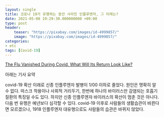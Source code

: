 ```yaml
---
layout: single
title: 코로나 19가 유행하는 동안 사라진 인플루엔자, 그 미래는?
date: 2021-05-08 19:29:30.000000000 +09:00
type: post
header:
    teaser: "https://pixabay.com/images/id-4999857/"
    image: "https://pixabay.com/images/id-4999857/"
categories:
- etc
tags: [Covid-19]
---
```


[The Flu Vanished During Covid. What Will Its Return Look Like?](https://www.nytimes.com/interactive/2021/04/22/science/flu-season-coronavirus-pandemic.html?campaign_id=34&emc=edit_sc_20210427&instance_id=29794&nl=science-times&regi_id=74224344&segment_id=56588&te=1&user_id=7ea075ab01b299bb8ea82e804d3eb903)

아래는 기사 요약

covid-19 확산 이래로 신종 인플루엔자 발병이 1/00 이하로 줄었다. 원인은 명확히 알 수 없다. 마스크 착용이나 사회적 거리두기, 한번에 하나의 바이러스만 감염되는 호흡기 질환의 특징일 수도 있다. 하지만 신종 인플루엔자 바이러스의 확산이 멈춘 것은 아니다. 다음 번 유행은 예년보다 심각할 수 있다. covid-19 이후로 사람들의 생활습관이 바뀐다면 모르겠으나, 1918 인플루엔자 대유행으로도 사람들의 습관은 바뀌지 않았다.
